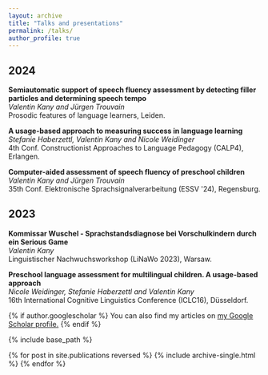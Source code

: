 ```yaml
---
layout: archive
title: "Talks and presentations"
permalink: /talks/
author_profile: true
---
```


## 2024

**Semiautomatic support of speech fluency assessment by detecting filler particles and determining speech tempo**<br>
*Valentin Kany and Jürgen Trouvain*<br>
Prosodic features of language learners, Leiden.

**A usage-based approach to measuring success in language learning**<br>
*Stefanie Haberzettl, Valentin Kany and Nicole Weidinger*<br>
4th Conf. Constructionist Approaches to Language Pedagogy (CALP4), Erlangen.

**Computer-aided assessment of speech fluency of preschool children**<br>
*Valentin Kany and Jürgen Trouvain*<br>
35th Conf. Elektronische Sprachsignalverarbeitung (ESSV '24), Regensburg.

## 2023

**Kommissar Wuschel - Sprachstandsdiagnose bei Vorschulkindern durch ein Serious Game**<br>
*Valentin Kany*<br>
Linguistischer Nachwuchsworkshop (LiNaWo 2023), Warsaw.

**Preschool language assessment for multilingual children. A usage-based approach**<br>
*Nicole Weidinger, Stefanie Haberzettl and Valentin Kany*<br>
16th International Cognitive Linguistics Conference (ICLC16), Düsseldorf.


{% if author.googlescholar %}
  You can also find my articles on <u><a href="{{author.googlescholar}}">my Google Scholar profile</a>.</u>
{% endif %}

{% include base_path %}

{% for post in site.publications reversed %}
  {% include archive-single.html %}
{% endfor %}
